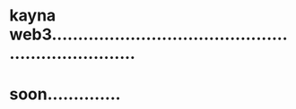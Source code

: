 # kayna web3.....................................................................
# soon..............
